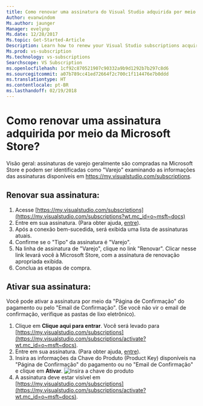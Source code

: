 ```yaml
---
title: Como renovar uma assinatura do Visual Studio adquirida por meio da Microsoft Store? | Microsoft Docs
Author: evanwindom
Ms.author: jaunger
Manager: evelynp
Ms.date: 12/28/2017
Ms.topic: Get-Started-Article
Description: Learn how to renew your Visual Studio subscriptions acquired through Microsoft Store.
Ms.prod: vs-subscription
Ms.technology: vs-subscriptions
Searchscope: VS Subscription
ms.openlocfilehash: 1cf92c870521907c90332a9b9d1292b7b297c8d6
ms.sourcegitcommit: a07b789cc41ed72664f2c700c1f114476e7b0ddd
ms.translationtype: HT
ms.contentlocale: pt-BR
ms.lasthandoff: 02/19/2018
---
```

# <a name="how-do-i-renew-a-subscription-purchased-through-microsoft-store"></a>Como renovar uma assinatura adquirida por meio da Microsoft Store?
Visão geral: assinaturas de varejo geralmente são compradas na Microsoft Store e podem ser identificadas como "Varejo" examinando as informações das assinaturas disponíveis em https://my.visualstudio.com/subscriptions. 

## <a name="renew-your-subscription"></a>Renovar sua assinatura: 

1. Acesse [https://my.visualstudio.com/subscriptions](https://my.visualstudio.com/subscriptions?wt.mc_id=o~msft~docs)
2. Entre em sua assinatura.  (Para obter ajuda, [entre](/visualstudio/subscriptions/signing-in)).
3. Após a conexão bem-sucedida, será exibida uma lista de assinaturas atuais.
4. Confirme se o "Tipo" da assinatura é "Varejo".
5. Na linha de assinatura de "Varejo", clique no link "Renovar".  Clicar nesse link levará você à Microsoft Store, com a assinatura de renovação apropriada exibida. 
6. Conclua as etapas de compra.


## <a name="activate-your-subscription"></a>Ativar sua assinatura: 
Você pode ativar a assinatura por meio da "Página de Confirmação" do pagamento ou pelo "Email de Confirmação".  (Se você não vir o email de confirmação, verifique as pastas de lixo eletrônico).   
1. Clique em **Clique aqui para entrar**.  Você será levado para [https://my.visualstudio.com/subscriptions](https://my.visualstudio.com/subscriptions/activate?wt.mc_id=o~msft~docs).
2. Entre em sua assinatura.  (Para obter ajuda, [entre](/visualstudio/subscriptions/signing-in)).
3. Insira as informações da Chave do Produto (Product Key) disponíveis na "Página de Confirmação" do pagamento ou no "Email de Confirmação" e clique em **Ativar**.
    ![Insira a chave do produto](_img//buy-retail/enter-product-key.png)
4. A assinatura deve estar visível em [https://my.visualstudio.com/subscriptions](https://my.visualstudio.com/subscriptions/activate?wt.mc_id=o~msft~docs).
